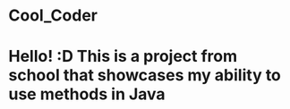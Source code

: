 # Cool_Coder
# Hello! :D This is a project from school that showcases my ability to use methods in Java
